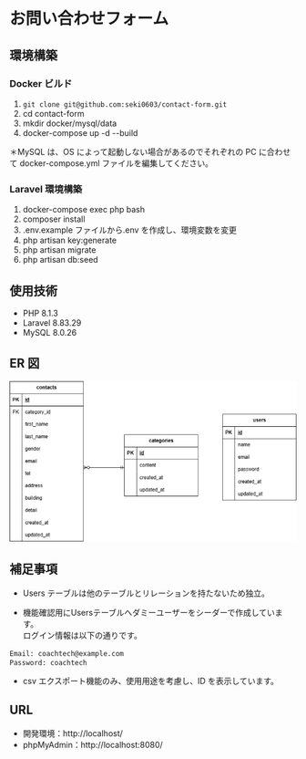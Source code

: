 # お問い合わせフォーム

## 環境構築

### Docker ビルド

1. `git clone git@github.com:seki0603/contact-form.git`
2. cd contact-form
3. mkdir docker/mysql/data
4. docker-compose up -d --build

＊MySQL は、OS によって起動しない場合があるのでそれぞれの PC に合わせて docker-compose.yml ファイルを編集してください。
<br>

### Laravel 環境構築

1. docker-compose exec php bash
2. composer install
3. .env.example ファイルから.env を作成し、環境変数を変更
4. php artisan key:generate
5. php artisan migrate
6. php artisan db:seed
   <br>

## 使用技術

- PHP 8.1.3
- Laravel 8.83.29
- MySQL 8.0.26
  <br>

## ER 図

![ER図](ER.drawio.png)

## 補足事項

- Users テーブルは他のテーブルとリレーションを持たないため独立。
* 機能確認用にUsersテーブルへダミーユーザーをシーダーで作成しています。  
  ログイン情報は以下の通りです。
```
Email: coachtech@example.com
Password: coachtech
```
- csv エクスポート機能のみ、使用用途を考慮し、ID を表示しています。

## URL

- 開発環境：http://localhost/
- phpMyAdmin：http://localhost:8080/

